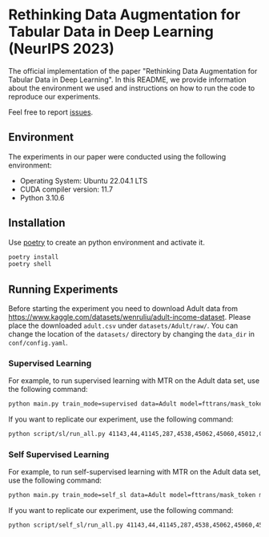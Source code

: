# Rethinking Data Augmentation for Tabular Data in Deep Learning (NeurIPS 2023)
The official implementation of the paper "Rethinking Data Augmentation for Tabular Data in Deep Learning".
In this README, we provide information about the environment we used and instructions on how to run the code to reproduce our experiments.

Feel free to report [issues](https://github.com/somaonishi/MTR/issues).

## Environment
The experiments in our paper were conducted using the following environment:

- Operating System: Ubuntu 22.04.1 LTS
- CUDA compiler version: 11.7
- Python 3.10.6

## Installation
Use [poetry](https://python-poetry.org/) to create an python environment and activate it.

```bash
poetry install
poetry shell
```

## Running Experiments
Before starting the experiment you need to download Adult data from https://www.kaggle.com/datasets/wenruliu/adult-income-dataset. Please place the downloaded `adult.csv` under `datasets/Adult/raw/`. You can change the location of the `datasets/` directory by changing the `data_dir` in `conf/config.yaml`.

### Supervised Learning
For example, to run supervised learning with MTR on the Adult data set, use the following command:

```bash
python main.py train_mode=supervised data=Adult model=fttrans/mask_token  seed="range(1,30)" model.params.mask_ratio=0.1,0.2,0.3,0.4,0.5,0.6,0.7 model.params.bias_after_mask=false -m 
```

If you want to replicate our experiment, use the following command:
```bash
python script/sl/run_all.py 41143,44,41145,287,4538,45062,45060,45012,CAHousing,1461,Adult,41166,1597 1 10
```

### Self Supervised Learning
For example, to run self-supervised learning with MTR on the Adult data set, use the following command:

```bash
python main.py train_mode=self_sl data=Adult model=fttrans/mask_token model.trainer=FTTransMaskTokenSSLTrainer seed="range(1,30)" model.params.mask_ratio=0.1,0.2,0.3,0.4,0.5,0.6,0.7 model.params.bias_after_mask=false -m
```


If you want to replicate our experiment, use the following command:
```bash
python script/self_sl/run_all.py 41143,44,41145,287,4538,45062,45060,45012,CAHousing,1461,Adult,41166,1597 1 10
```